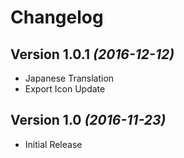 Changelog
==========

Version 1.0.1 *(2016-12-12)*
----------------------------

 * Japanese Translation
 * Export Icon Update


Version 1.0 *(2016-11-23)*
----------------------------

 * Initial Release

